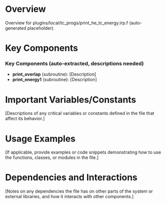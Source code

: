 # Overview

Overview for plugins/local/tc_progs/print_he_tc_energy.irp.f (auto-generated placeholder).

# Key Components

### Key Components (auto-extracted, descriptions needed)
- **print_overlap** (subroutine): [Description]
- **print_energy1** (subroutine): [Description]

# Important Variables/Constants

[Descriptions of any critical variables or constants defined in the file that affect its behavior.]

# Usage Examples

[If applicable, provide examples or code snippets demonstrating how to use the functions, classes, or modules in the file.]

# Dependencies and Interactions

[Notes on any dependencies the file has on other parts of the system or external libraries, and how it interacts with other components.]
